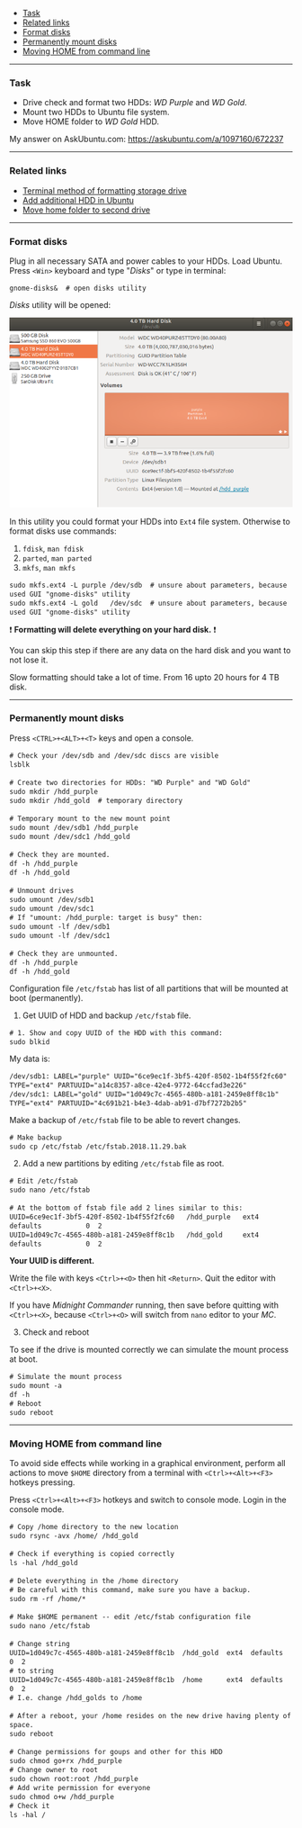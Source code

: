    - [Task](#task)
   - [Related links](#links)
   - [Format disks](#format)
   - [Permanently mount disks](#mount)
   - [Moving HOME from command line](#home)

---
### <a name="task" />Task
   - Drive check and format two HDDs: *WD Purple* and *WD Gold*.
   - Mount two HDDs to Ubuntu file system.
   - Move HOME folder to *WD Gold* HDD.

My answer on AskUbuntu.com: https://askubuntu.com/a/1097160/672237

---
### <a name="links" />Related links
   - [Terminal method of formatting storage drive](https://askubuntu.com/a/517365/672237)
   - [Add additional HDD in Ubuntu](https://askubuntu.com/a/956516/672237)
   - [Move home folder to second drive](https://askubuntu.com/a/50539/672237)

---
### <a name="format" />Format disks

Plug in all necessary SATA and power cables to your HDDs. Load Ubuntu.
Press `<Win>` keyboard and type "*Disks*" or type in terminal:
```shell
gnome-disks&  # open disks utility
```

*Disks* utility will be opened:

![Disks utility](data/2018.11.29_disks_utility.png)

In this utility you could format your HDDs into `Ext4` file system.
Otherwise to format disks use commands:
   1. `fdisk`, `man fdisk`
   2. `parted`, `man parted`
   3. `mkfs`, `man mkfs`

```shell
sudo mkfs.ext4 -L purple /dev/sdb  # unsure about parameters, because used GUI "gnome-disks" utility
sudo mkfs.ext4 -L gold   /dev/sdc  # unsure about parameters, because used GUI "gnome-disks" utility
```

:exclamation: **Formatting will delete everything on your hard disk.** :exclamation:

You can skip this step if there are any data on the hard disk
and you want to not lose it.

Slow formatting should take a lot of time. From 16 upto 20 hours for 4 TB disk.

---
### <a name="mount" />Permanently mount disks

Press `<CTRL>+<ALT>+<T>` keys and open a console.

```shell
# Check your /dev/sdb and /dev/sdc discs are visible
lsblk

# Create two directories for HDDs: "WD Purple" and "WD Gold"
sudo mkdir /hdd_purple
sudo mkdir /hdd_gold  # temporary directory

# Temporary mount to the new mount point
sudo mount /dev/sdb1 /hdd_purple
sudo mount /dev/sdc1 /hdd_gold

# Check they are mounted.
df -h /hdd_purple
df -h /hdd_gold

# Unmount drives
sudo umount /dev/sdb1
sudo umount /dev/sdc1
# If "umount: /hdd_purple: target is busy" then:
sudo umount -lf /dev/sdb1
sudo umount -lf /dev/sdc1

# Check they are unmounted.
df -h /hdd_purple
df -h /hdd_gold
```

Configuration file `/etc/fstab` has list of all partitions
that will be mounted at boot (permanently).

   1. Get UUID of HDD and backup `/etc/fstab` file.

```shell
# 1. Show and copy UUID of the HDD with this command:
sudo blkid
```

My data is:

```shell
/dev/sdb1: LABEL="purple" UUID="6ce9ec1f-3bf5-420f-8502-1b4f55f2fc60" TYPE="ext4" PARTUUID="a14c8357-a8ce-42e4-9772-64ccfad3e226"
/dev/sdc1: LABEL="gold" UUID="1d049c7c-4565-480b-a181-2459e8ff8c1b" TYPE="ext4" PARTUUID="4c691b21-b4e3-4dab-ab91-d7bf7272b2b5"
```

Make a backup of `/etc/fstab` file to be able to revert changes.

```shell
# Make backup
sudo cp /etc/fstab /etc/fstab.2018.11.29.bak
```

   2. Add a new partitions by editing `/etc/fstab` file as root.

```shell
# Edit /etc/fstab
sudo nano /etc/fstab

# At the bottom of fstab file add 2 lines similar to this:
UUID=6ce9ec1f-3bf5-420f-8502-1b4f55f2fc60   /hdd_purple   ext4   defaults           0  2
UUID=1d049c7c-4565-480b-a181-2459e8ff8c1b   /hdd_gold     ext4   defaults           0  2
```

**Your UUID is different.**

Write the file with keys `<Ctrl>+<O>` then hit `<Return>`.
Quit the editor with `<Ctrl>+<X>`.

If you have *Midnight Commander* running, then save before quitting with
`<Ctrl>+<X>`, because `<Ctrl>+<O>` will switch from `nano` editor to your *MC*.

   3. Check and reboot

To see if the drive is mounted correctly we can simulate the mount process
at boot.

```shell
# Simulate the mount process
sudo mount -a
df -h
# Reboot
sudo reboot
```

---
### <a name="home" />Moving HOME from command line

To avoid side effects while working in a graphical environment,
perform all actions to move `$HOME` directory from a terminal with
`<Ctrl>+<Alt>+<F3>` hotkeys pressing.

Press `<Ctrl>+<Alt>+<F3>` hotkeys and switch to console mode.
Login in the console mode.

```shell
# Copy /home directory to the new location
sudo rsync -avx /home/ /hdd_gold

# Check if everything is copied correctly
ls -hal /hdd_gold

# Delete everything in the /home directory
# Be careful with this command, make sure you have a backup.
sudo rm -rf /home/*

# Make $HOME permanent -- edit /etc/fstab configuration file
sudo nano /etc/fstab

# Change string
UUID=1d049c7c-4565-480b-a181-2459e8ff8c1b  /hdd_gold  ext4  defaults  0  2
# to string
UUID=1d049c7c-4565-480b-a181-2459e8ff8c1b  /home      ext4  defaults  0  2
# I.e. change /hdd_golds to /home

# After a reboot, your /home resides on the new drive having plenty of space.
sudo reboot

# Change permissions for goups and other for this HDD
sudo chmod go+rx /hdd_purple
# Change owner to root
sudo chown root:root /hdd_purple
# Add write permission for everyone
sudo chmod o+w /hdd_purple
# Check it
ls -hal /
```
